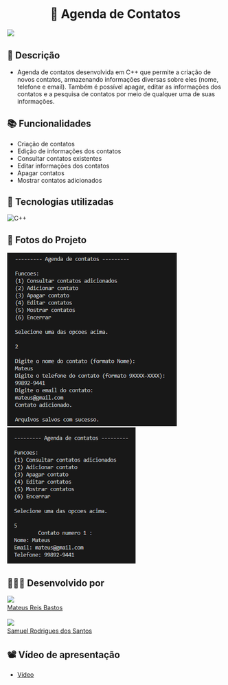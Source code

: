 <h1 align="center">📒 Agenda de Contatos</h1>

<a>
  <img src="http://img.shields.io/static/v1?label=STATUS&message=CONCLUIDO&color=GREEN&style=for-the-badge"/>
</a>


## :memo: Descrição
*  Agenda de contatos desenvolvida em C++ que permite a criação de novos contatos, armazenando informações diversas sobre eles (nome, telefone e email). Também é possível apagar, editar as informações dos contatos e a pesquisa de contatos por meio de qualquer uma de suas informações. 
## :books: Funcionalidades
* Criação de contatos
* Edição de informações dos contatos
* Consultar contatos existentes
* Editar informações dos contatos
* Apagar contatos
* Mostrar contatos adicionados

## :wrench: Tecnologias utilizadas

<div>
  <img src="https://img.shields.io/badge/c++-%2300599C.svg?style=for-the-badge&logo=c%2B%2B&logoColor=white" alt="C++">
</div>

## 📸 Fotos do Projeto
  <div>
  <img src="imagensProjeto\agendadecontatos.png" />

    
  <img src="imagensProjeto\agendadecontatos2.png" />
  <div>
          
## 👨🏻‍💻 Desenvolvido por

  [<img src="https://github.com/Mateusrb6.png" width="60px;"/><br /><sub><a href="https://github.com/Mateusrb6">Mateus Reis Bastos</a></sub>](https://github.com/Mateusrb6/Projeto_Cpe_Unb)

  [<img src="https://github.com/SamuelRS2000.png" width="60px;"/><br /><sub><a href="https://github.com/SamuelRS2000">Samuel Rodrigues dos Santos</a></sub>](https://github.com/Mateusrb6/Projeto_Cpe_Unb)
  
## 📽️ Vídeo de apresentação

* [Vídeo](https://youtu.be/EFXgDlboOS8)
